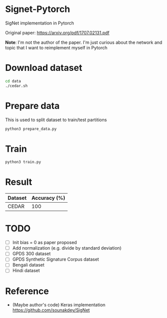 # Signet-Pytorch

SigNet implementation in Pytorch

Original paper: https://arxiv.org/pdf/1707.02131.pdf

**Note**: I'm not the author of the paper. I'm just curious about the network and topic that I want to reimplement myself in Pytorch

# Download dataset
```bash
cd data
./cedar.sh
```

# Prepare data
This is used to split dataset to train/test partitions

```bash
python3 prepare_data.py
```

# Train
```bash
python3 train.py
```

# Result

| Dataset | Accuracy (%) |
| ------- | ------------ |
| CEDAR | 100 |

# TODO
- [ ] Init bias = 0 as paper proposed
- [ ] Add normalization (e.g. divide by standard deviation)
- [ ] GPDS 300 dataset
- [ ] GPDS Synthetic Signature Corpus dataset
- [ ] Bengali dataset
- [ ] Hindi dataset

# Reference
- (Maybe author's code) Keras implementation https://github.com/sounakdey/SigNet